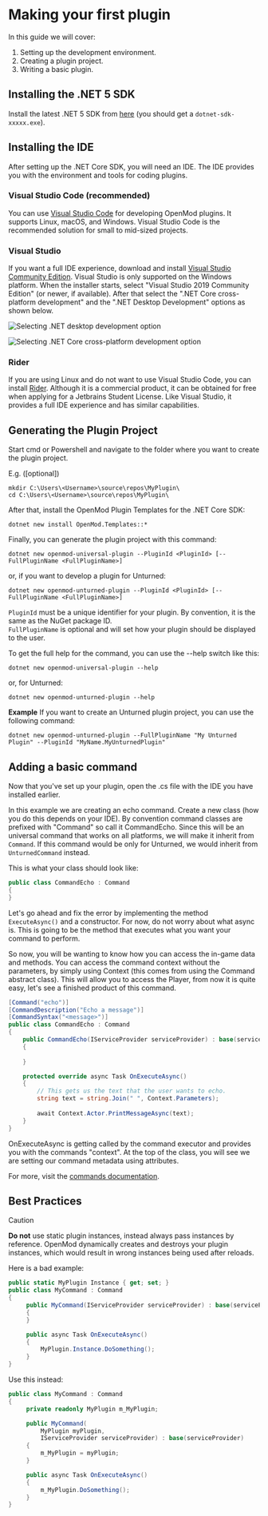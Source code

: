 # Making your first plugin

In this guide we will cover:

1. Setting up the development environment.
2. Creating a plugin project.
3. Writing a basic plugin.

## Installing the .NET 5 SDK
Install the latest .NET 5 SDK from [here](https://dotnet.microsoft.com/download/dotnet/5.0) (you should get a `dotnet-sdk-xxxxx.exe`).

## Installing the IDE
After setting up the .NET Core SDK, you will need an IDE. The IDE provides you with the environment and tools for coding plugins.

### Visual Studio Code (recommended)
You can use [Visual Studio Code](https://code.visualstudio.com/) for developing OpenMod plugins. It supports Linux, macOS, and Windows. Visual Studio Code is the recommended solution for small to mid-sized projects. 

### Visual Studio
If you want a full IDE experience, download and install [Visual Studio Community Edition](https://visualstudio.microsoft.com/vs/community/). Visual Studio is only supported on the Windows platform. When the installer starts, select "Visual Studio 2019 Community Edition" (or newer, if available). After that select the ".NET Core cross-platform development" and the ".NET Desktop Development" options as shown below. 

![Selecting .NET desktop development option](https://docs.microsoft.com/en-us/visualstudio/install/media/vs2017-modify-workloads.png?view=vs-2017g)

![Selecting .NET Core cross-platform development option](https://static.packt-cdn.com/products/9781787281905/graphics/image_05_002.png)

### Rider
If you are using Linux and do not want to use Visual Studio Code, you can install [Rider](https://www.jetbrains.com/rider/). Although it is a commercial product, it can be obtained for free when applying for a Jetbrains Student License. Like Visual Studio, it provides a full IDE experience and has similar capabilities.

## Generating the Plugin Project
Start cmd or Powershell and navigate to the folder where you want to create the plugin project.

E.g. ([optional])
```
mkdir C:\Users\<Username>\source\repos\MyPlugin\
cd C:\Users\<Username>\source\repos\MyPlugin\
``` 

After that, install the OpenMod Plugin Templates for the .NET Core SDK:
```
dotnet new install OpenMod.Templates::*
```

Finally, you can generate the plugin project with this command:  
```
dotnet new openmod-universal-plugin --PluginId <PluginId> [--FullPluginName <FullPluginName>]
```

or, if you want to develop a plugin for Unturned:  
```
dotnet new openmod-unturned-plugin --PluginId <PluginId> [--FullPluginName <FullPluginName>]
```

`PluginId` must be a unique identifier for your plugin. By convention, it is the same as the NuGet package ID.  
`FullPluginName` is optional and will set how your plugin should be displayed to the user.

To get the full help for the command, you can use the --help switch like this:  
```
dotnet new openmod-universal-plugin --help
``` 

or, for Unturned:  
```
dotnet new openmod-unturned-plugin --help
``` 

**Example**
If you want to create an Unturned plugin project, you can use the following command:
```
dotnet new openmod-unturned-plugin --FullPluginName "My Unturned Plugin" --PluginId "MyName.MyUnturnedPlugin"
```

## Adding a basic command
Now that you've set up your plugin, open the .cs file with the IDE you have installed earlier.

In this example we are creating an echo command. Create a new class (how you do this depends on your IDE). By convention command classes are prefixed with "Command" so call it CommandEcho. Since this will be an universal command that works on all platforms, we will make it inherit from `Command`. If this command would be only for Unturned, we would inherit from `UnturnedCommand` instead.

This is what your class should look like:

```c#
public class CommandEcho : Command
{
}
```

Let's go ahead and fix the error by implementing the method `ExecuteAsync()` and a constructor. For now, do not worry about what async is. This is going to be the method that executes what you want your command to perform.

So now, you will be wanting to know how you can access the in-game data and methods. You can access the command context without the parameters, by simply using Context (this comes from using the Command abstract class).
This will allow you to access the Player, from now it is quite easy, let's see a finished product of this command.

```c#
[Command("echo")]
[CommandDescription("Echo a message")]
[CommandSyntax("<message>")]
public class CommandEcho : Command
{
    public CommandEcho(IServiceProvider serviceProvider) : base(serviceProvider)
    {
            
    }

    protected override async Task OnExecuteAsync()
    {        
        // This gets us the text that the user wants to echo.
        string text = string.Join(" ", Context.Parameters);
            
        await Context.Actor.PrintMessageAsync(text);
    }
}
```

OnExecuteAsync is getting called by the command executor and provides you with the commands "context". At the top of the class, you will see we are setting our command metadata using attributes.

For more, visit the [commands documentation](../concepts/commands.md).

## Best Practices
> [!CAUTION]
> **Do not** use static plugin instances, instead always pass instances by reference. OpenMod dynamically creates and destroys your plugin instances, which would result in wrong instances being used after reloads.  
>   
> Here is a bad example:
> ```c#
> public static MyPlugin Instance { get; set; }
> public class MyCommand : Command
> {
>      public MyCommand(IServiceProvider serviceProvider) : base(serviceProvider)
>      {
>      }
>
>      public async Task OnExecuteAsync()
>      {
>          MyPlugin.Instance.DoSomething();
>      }
> }
> ```  
> 
> Use this instead:
> ```cs
> public class MyCommand : Command
> {
>      private readonly MyPlugin m_MyPlugin;
> 
>      public MyCommand(
>          MyPlugin myPlugin,
>          IServiceProvider serviceProvider) : base(serviceProvider)
>      {
>          m_MyPlugin = myPlugin;
>      }
>
>      public async Task OnExecuteAsync()
>      {
>          m_MyPlugin.DoSomething();
>      }
> }
> ```
